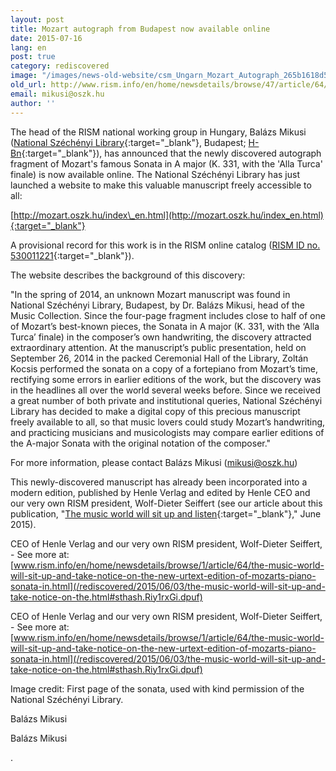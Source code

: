 ```yaml
---
layout: post
title: Mozart autograph from Budapest now available online
date: 2015-07-16
lang: en
post: true
category: rediscovered
image: "/images/news-old-website/csm_Ungarn_Mozart_Autograph_265b1618d5.png"
old_url: http://www.rism.info/en/home/newsdetails/browse/47/article/64/mozart-autograph-from-budapest-now-available-online.html
email: mikusi@oszk.hu
author: ''
---
```


The head of the RISM national working group in Hungary, Balázs Mikusi ([National Széchényi Library](http://regi.oszk.hu/index_en.htm){:target="_blank"}, Budapest; [H-Bn](https://opac.rism.info/search?View=rism&siglum=H-Bn){:target="_blank"}), has announced that the newly discovered autograph fragment of Mozart's famous Sonata in A major (K. 331, with the 'Alla Turca' finale) is now available online. The National Széchényi Library has just launched a website to make this valuable manuscript freely accessible to all:

[http://mozart.oszk.hu/index\_en.html](http://mozart.oszk.hu/index_en.html){:target="_blank"}

A provisional record for this work is in the RISM online catalog ([RISM ID no. 530011221](https://opac.rism.info/search?id=530011221){:target="_blank"}).

The website describes the background of this discovery:

"In the spring of 2014, an unknown Mozart manuscript was found in National Széchényi Library, Budapest, by Dr. Balázs Mikusi, head of the Music Collection. Since the four-page fragment includes close to half of one of Mozart’s best-known pieces, the Sonata in A major (K. 331, with the ‘Alla Turca’ finale) in the composer’s own handwriting, the discovery attracted extraordinary attention. At the manuscript’s public presentation, held on September 26, 2014 in the packed Ceremonial Hall of the Library, Zoltán Kocsis performed the sonata on a copy of a fortepiano from Mozart’s time, rectifying some errors in earlier editions of the work, but the discovery was in the headlines all over the world several weeks before. Since we received a great number of both private and institutional queries, National Széchényi Library has decided to make a digital copy of this precious manuscript freely available to all, so that music lovers could study Mozart’s handwriting, and practicing musicians and musicologists may compare earlier editions of the A-major Sonata with the original notation of the composer."

For more information, please contact Balázs Mikusi ([mikusi@oszk.hu](mailto:mikusi@oszk.hu))

This newly-discovered manuscript has already been incorporated into a modern edition, published by Henle Verlag and edited by Henle CEO and our very own RISM president, Wolf-Dieter Seiffert (see our article about this publication, "[The music world will sit up and listen](/rediscovered/2015/06/03/the-music-world-will-sit-up-and-take-notice-on-the.html){:target="_blank"}," June 2015).

CEO of Henle Verlag and our very own RISM president, Wolf-Dieter Seiffert, - See more at: [www.rism.info/en/home/newsdetails/browse/1/article/64/the-music-world-will-sit-up-and-take-notice-on-the-new-urtext-edition-of-mozarts-piano-sonata-in.html](/rediscovered/2015/06/03/the-music-world-will-sit-up-and-take-notice-on-the.html#sthash.Riy1rxGi.dpuf)

CEO of Henle Verlag and our very own RISM president, Wolf-Dieter Seiffert, - See more at: [www.rism.info/en/home/newsdetails/browse/1/article/64/the-music-world-will-sit-up-and-take-notice-on-the-new-urtext-edition-of-mozarts-piano-sonata-in.html](/rediscovered/2015/06/03/the-music-world-will-sit-up-and-take-notice-on-the.html#sthash.Riy1rxGi.dpuf)

Image credit: First page of the sonata, used with kind permission of the National Széchényi Library.

Balázs Mikusi

Balázs Mikusi

.